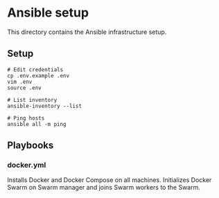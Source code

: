 # Ansible setup

This directory contains the Ansible infrastructure setup.

## Setup

```
# Edit credentials
cp .env.example .env
vim .env
source .env

# List inventory
ansible-inventory --list

# Ping hosts
ansible all -m ping
```

## Playbooks

### docker.yml

Installs Docker and Docker Compose on all machines.
Initializes Docker Swarm on Swarm manager and joins Swarm workers to the Swarm.
